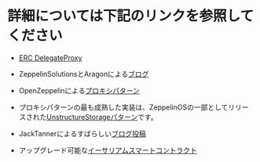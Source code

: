 # 詳細については下記のリンクを参照してください

- [ERC DelegateProxy](https://github.com/ethereum/EIPs/pull/897)

- ZeppelinSolutionsとAragonによる[ブログ](https://blog.openzeppelin.com/proxy-libraries-in-solidity-79fbe4b970fd/)

- OpenZeppelinによる[プロキシパターン](https://blog.openzeppelin.com/proxy-patterns/)

- プロキシパターンの最も成熟した実装は、ZeppelinOSの一部としてリリースされた[UnstructureStorageパターン](https://blog.openzeppelin.com/upgradeability-using-unstructured-storage/)です。


- JackTannerによるすばらしい[ブログ投稿](https://blog.indorse.io/ethereum-upgradeable-smart-contract-strategies-456350d0557c)

- アップグレード可能な[イーサリアムスマートコントラクト](https://medium.com/@daonomic/upgradeable-ethereum-smart-contracts-d036cb373d6)
